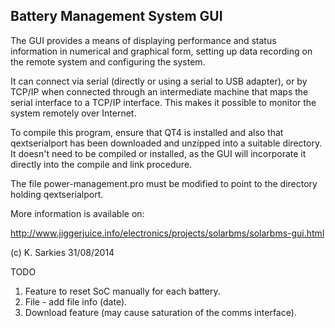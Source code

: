 Battery Management System GUI
-----------------------------

The GUI provides a means of displaying performance and status information in
numerical and graphical form, setting up data recording on the remote system
and configuring the system.

It can connect via serial (directly or using a serial to USB adapter), or by
TCP/IP when connected through an intermediate machine that maps the serial
interface to a TCP/IP interface. This makes it possible to monitor the system
remotely over Internet.

To compile this program, ensure that QT4 is installed and also that
qextserialport has been downloaded and unzipped into a suitable directory. It
doesn't need to be compiled or installed, as the GUI will incorporate it
directly into the compile and link procedure.

The file power-management.pro must be modified to point to the directory
holding qextserialport.

More information is available on:

http://www.jiggerjuice.info/electronics/projects/solarbms/solarbms-gui.html

(c) K. Sarkies 31/08/2014

TODO

1. Feature to reset SoC manually for each battery.
2. File - add file info (date).
3. Download feature (may cause saturation of the comms interface).


